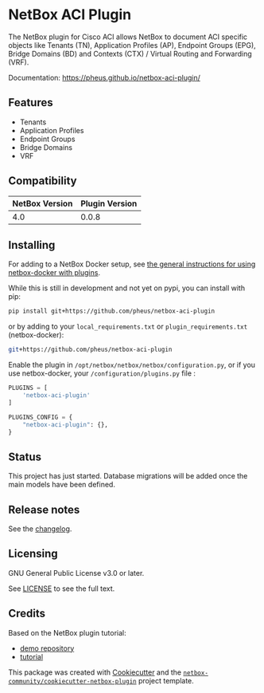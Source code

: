 # NetBox ACI Plugin

The NetBox plugin for Cisco ACI allows NetBox to document ACI specific objects
like Tenants (TN), Application Profiles (AP), Endpoint Groups (EPG),
Bridge Domains (BD) and Contexts (CTX) / Virtual Routing and Forwarding (VRF).

Documentation: https://pheus.github.io/netbox-aci-plugin/

## Features

- Tenants
- Application Profiles
- Endpoint Groups
- Bridge Domains
- VRF

## Compatibility

| NetBox Version | Plugin Version |
|----------------|----------------|
|     4.0        |      0.0.8     |

## Installing

For adding to a NetBox Docker setup, see
[the general instructions for using netbox-docker with plugins](https://github.com/netbox-community/netbox-docker/wiki/Using-Netbox-Plugins).

While this is still in development and not yet on pypi, you can install with
pip:

```bash
pip install git+https://github.com/pheus/netbox-aci-plugin
```

or by adding to your `local_requirements.txt` or `plugin_requirements.txt`
(netbox-docker):

```bash
git+https://github.com/pheus/netbox-aci-plugin
```

Enable the plugin in `/opt/netbox/netbox/netbox/configuration.py`,
 or if you use netbox-docker, your `/configuration/plugins.py` file :

```python
PLUGINS = [
    'netbox-aci-plugin'
]

PLUGINS_CONFIG = {
    "netbox-aci-plugin": {},
}
```

## Status

This project has just started.
Database migrations will be added once the main models have been defined.

## Release notes

See the [changelog](https://github.com/pheus/netbox-aci-plugin/blob/main/CHANGELOG.md).

## Licensing

GNU General Public License v3.0 or later.

See [LICENSE](https://www.gnu.org/licenses/gpl-3.0.txt) to see the full text.

## Credits

Based on the NetBox plugin tutorial:

- [demo repository](https://github.com/netbox-community/netbox-plugin-demo)
- [tutorial](https://github.com/netbox-community/netbox-plugin-tutorial)

This package was created with [Cookiecutter](https://github.com/audreyr/cookiecutter) and the
[`netbox-community/cookiecutter-netbox-plugin`](https://github.com/netbox-community/cookiecutter-netbox-plugin) project template.
